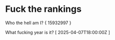 # Fuck the rankings

Who the hell am I?
{ 15932997 }

What fucking year is it?
[ 2025-04-07T18:00:00Z ]
